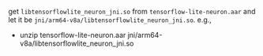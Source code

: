 get `libtensorflowlite_neuron_jni.so` from `tensorflow-lite-neuron.aar`
and let it be `jni/arm64-v8a/libtensorflowlite_neuron_jni.so`. e.g.,

* unzip tensorflow-lite-neuron.aar jni/arm64-v8a/libtensorflowlite_neuron_jni.so
